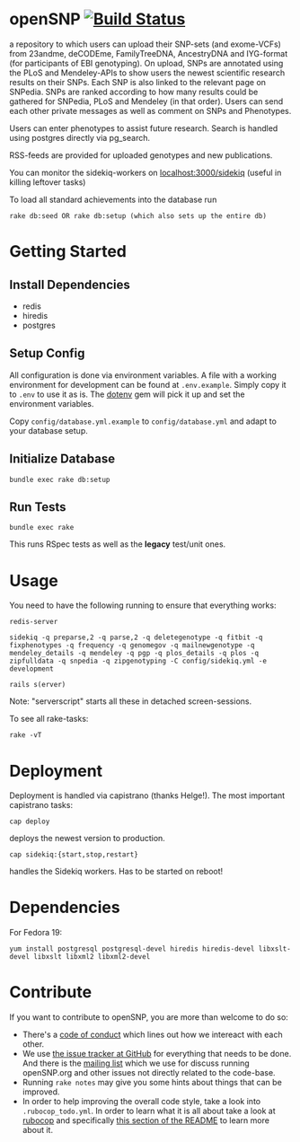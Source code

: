 # openSNP [![Build Status](https://travis-ci.org/gedankenstuecke/snpr.svg?branch=master)](https://travis-ci.org/gedankenstuecke/snpr)

a repository to which users can upload their SNP-sets (and exome-VCFs) from
23andme, deCODEme, FamilyTreeDNA, AncestryDNA and IYG-format (for participants
of EBI genotyping). On upload, SNPs are annotated using the PLoS and
Mendeley-APIs to show users the newest scientific research results on their
SNPs. Each SNP is also linked to the relevant page on SNPedia. SNPs are ranked
according to how many results could be gathered for SNPedia, PLoS and Mendeley
(in that order). Users can send each other private messages as well as comment
on SNPs and Phenotypes.

Users can enter phenotypes to assist future research. Search is handled using
postgres directly via pg_search.

RSS-feeds are provided for uploaded genotypes and new publications.

You can monitor the sidekiq-workers on
[localhost:3000/sidekiq](http://localhost:3000/sidekiq) (useful in killing
leftover tasks)

To load all standard achievements into the database run

```
rake db:seed OR rake db:setup (which also sets up the entire db)
```

# Getting Started

## Install Dependencies

- redis
- hiredis
- postgres

## Setup Config

All configuration is done via environment variables. A file with a
working environment for development can be found at `.env.example`.
Simply copy it to `.env` to use it as is. The
[dotenv](https://github.com/bkeepers/dotenv) gem will pick it up
and set the environment variables.

Copy `config/database.yml.example` to `config/database.yml` and adapt to
your database setup.

## Initialize Database

```
bundle exec rake db:setup
```

## Run Tests

```
bundle exec rake
```
This runs RSpec tests as well as the **legacy** test/unit ones.

# Usage

You need to have the following running to ensure that everything works:

```
redis-server

sidekiq -q preparse,2 -q parse,2 -q deletegenotype -q fitbit -q fixphenotypes -q frequency -q genomegov -q mailnewgenotype -q mendeley_details -q mendeley -q pgp -q plos_details -q plos -q zipfulldata -q snpedia -q zipgenotyping -C config/sidekiq.yml -e development

rails s(erver)
```

Note: "serverscript" starts all these in detached screen-sessions.

To see all rake-tasks:

```
rake -vT
```

# Deployment

Deployment is handled via capistrano (thanks Helge!). The most important capistrano tasks:

```
cap deploy
```

deploys the newest version to production.

```
cap sidekiq:{start,stop,restart}
```

handles the Sidekiq workers. Has to be started on reboot!

# Dependencies

For Fedora 19:

```
yum install postgresql postgresql-devel hiredis hiredis-devel libxslt-devel libxslt libxml2 libxml2-devel
```

# Contribute

If you want to contribute to openSNP, you are more than welcome to do so:

* There's a [code of conduct](https://github.com/gedankenstuecke/snpr/blob/master/code_of_conduct.md) which lines out how we intereact with each other.
* We use [the issue tracker at GitHub](https://github.com/gedankenstuecke/snpr/issues)
  for everything that needs to be done. And there is the [mailing list](https://groups.google.com/forum/#!forum/snpr-development) which we use for discuss running openSNP.org and other issues not directly related to the code-base.
* Running `rake notes` may give you some hints about things that can be
  improved.
* In order to help improving the overall code style, take a look into
  `.rubocop_todo.yml`. In order to learn what it is all about take a
  look at [rubocop](https://github.com/bbatsov/rubocop) and specifically
  [this section of the README](https://github.com/bbatsov/rubocop#automatically-generated-configuration)
  to learn more about it.
